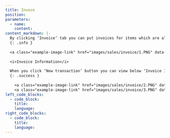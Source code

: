 ```yaml
---
title: Invoce
position:
parameters:
  - name:
    content:
content_markdown: |-
  By clicking ‘Invoice’ tab you can put invoices for items which are already sold or have to sell. All the invoices that you made will be appear in the smart table. Top of the page you can view top customers in the company, daily total invoice history and customer outstanding’s. Also this is really important that you have to keep in mind, you can’t edit sales invoices after doing payments. (Figure 8.3.0) 
  {: .info }
  
  <a class="example-image-link" href="images/sales/invoice/1.PNG" data-lightbox="example-1"><img class="example-image" src="images/sales/invoice/1.PNG" data-lightbox="example-1" alt=""></a> 
  
  <i>Invoice Information</i>
  
  When you click ‘New transaction’ button you can view below ‘Invoice Information’ interface. (Figure 8.3.1)There also ‘Location’, ‘Customer’, ‘Salesman’ and ‘Item name’ are autocompleted fields. By clicking ‘Type’ field, you can select invoice type. (CASH, VAT or SVAT) In VAT or SVAT types, you can see the tax amount which add to the net amount. If you want to return items you can do it by clicking ‘Return’ button. When you click ‘Payments’ button you can view below interface (Figure 8.3.2). You can select your payment method. There ‘Cheque Bank’, ‘Card Bank’ and ‘Mobile Type’ are autocompleted fields. After filling relevant fields, you have to click plus mark to complete transaction and then save it.
  {: .success }
  
    <a class="example-image-link" href="images/sales/invoice/2.PNG" data-lightbox="example-1"><img class="example-image" src="images/sales/invoice/2.PNG" data-lightbox="example-1" alt=""></a> 
    <a class="example-image-link" href="images/sales/invoice/3.PNG" data-lightbox="example-1"><img class="example-image" src="images/sales/invoice/3.PNG" data-lightbox="example-1" alt=""></a> 
left_code_blocks:
  - code_block:
    title:
    language:
right_code_blocks:
  - code_block:
    title:
    language:
---
```

